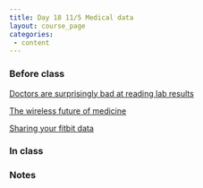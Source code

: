 ```yaml
---
title: Day 18 11/5 Medical data 
layout: course_page
categories:
 - content
---
```


### Before class

[Doctors are surprisingly bad at reading lab results](https://www.washingtonpost.com/news/posteverything/wp/2018/10/05/feature/doctors-are-surprisingly-bad-at-reading-lab-results-its-putting-us-all-at-risk/?utm_term=.aba20ae9c37f)

[The wireless future of medicine](https://www.ted.com/talks/eric_topol_the_wireless_future_of_medicine/)

[Sharing your fitbit data](https://www.vox.com/the-goods/2018/9/20/17883720/fitbit-john-hancock-interactive-life-insurance)


### In class

### Notes
